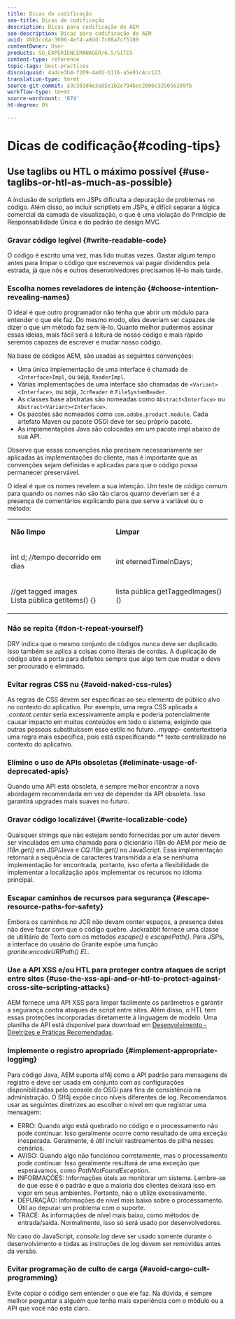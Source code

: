 ```yaml
---
title: Dicas de codificação
seo-title: Dicas de codificação
description: Dicas para codificação de AEM
seo-description: Dicas para codificação de AEM
uuid: 1bb1cc6a-3606-4ef4-a8dd-7c08a7cf5189
contentOwner: User
products: SG_EXPERIENCEMANAGER/6.5/SITES
content-type: reference
topic-tags: best-practices
discoiquuid: 4adce3b4-f209-4a01-b116-a5e01c4cc123
translation-type: tm+mt
source-git-commit: a3c303d4e3a85e1b2e794bec2006c335056309fb
workflow-type: tm+mt
source-wordcount: '874'
ht-degree: 0%

---
```



# Dicas de codificação{#coding-tips}

## Use taglibs ou HTL o máximo possível {#use-taglibs-or-htl-as-much-as-possible}

A inclusão de scriptlets em JSPs dificulta a depuração de problemas no código. Além disso, ao incluir scriptlets em JSPs, é difícil separar a lógica comercial da camada de visualização, o que é uma violação do Princípio de Responsabilidade Única e do padrão de design MVC.

### Gravar código legível {#write-readable-code}

O código é escrito uma vez, mas lido muitas vezes. Gastar algum tempo antes para limpar o código que escrevemos vai pagar dividendos pela estrada, já que nós e outros desenvolvedores precisamos lê-lo mais tarde.

### Escolha nomes reveladores de intenção {#choose-intention-revealing-names}

O ideal é que outro programador não tenha que abrir um módulo para entender o que ele faz. Do mesmo modo, eles deveriam ser capazes de dizer o que um método faz sem lê-lo. Quanto melhor pudermos assinar essas ideias, mais fácil será a leitura de nosso código e mais rápido seremos capazes de escrever e mudar nosso código.

Na base de códigos AEM, são usadas as seguintes convenções:


* Uma única implementação de uma interface é chamada de `<Interface>Impl`, ou seja, `ReaderImpl`.
* Várias implementações de uma interface são chamadas de `<Variant><Interface>`, ou seja, `JcrReader` e `FileSystemReader`.
* As classes base abstratas são nomeadas como `Abstract<Interface>` ou `Abstract<Variant><Interface>`.
* Os pacotes são nomeados como `com.adobe.product.module`.  Cada artefato Maven ou pacote OSGi deve ter seu próprio pacote.
* As implementações Java são colocadas em um pacote impl abaixo de sua API.


Observe que essas convenções não precisam necessariamente ser aplicadas às implementações do cliente, mas é importante que as convenções sejam definidas e aplicadas para que o código possa permanecer preservável.

O ideal é que os nomes revelem a sua intenção. Um teste de código comum para quando os nomes não são tão claros quanto deveriam ser é a presença de comentários explicando para que serve a variável ou o método:

<table>
 <tbody>
  <tr>
   <td><p><strong>Não limpo</strong></p> </td>
   <td><p><strong>Limpar</strong></p> </td>
  </tr>
  <tr>
   <td><p>int d; //tempo decorrido em dias</p> </td>
   <td><p>int eternedTimeInDays;</p> </td>
  </tr>
  <tr>
   <td><p>//get tagged images<br /> Lista pública getItems() {}</p> </td>
   <td><p>lista pública getTaggedImages() () </p> </td>
  </tr>
 </tbody>
</table>

### Não se repita {#don-t-repeat-yourself}

DRY indica que o mesmo conjunto de códigos nunca deve ser duplicado. Isso também se aplica a coisas como literais de cordas. A duplicação de código abre a porta para defeitos sempre que algo tem que mudar e deve ser procurado e eliminado.

### Evitar regras CSS nu {#avoid-naked-css-rules}

As regras de CSS devem ser específicas ao seu elemento de público alvo no contexto do aplicativo. Por exemplo, uma regra CSS aplicada a *.content.center* seria excessivamente ampla e poderia potencialmente causar impacto em muitos conteúdos em todo o sistema, exigindo que outras pessoas substituíssem esse estilo no futuro. *.myapp-* centertextseria uma regra mais específica, pois está especificando  ** texto centralizado no contexto do aplicativo.

### Elimine o uso de APIs obsoletas {#eliminate-usage-of-deprecated-apis}

Quando uma API está obsoleta, é sempre melhor encontrar a nova abordagem recomendada em vez de depender da API obsoleta. Isso garantirá upgrades mais suaves no futuro.

### Gravar código localizável {#write-localizable-code}

Quaisquer strings que não estejam sendo fornecidas por um autor devem ser vinculadas em uma chamada para o dicionário i18n do AEM por meio de *I18n.get()* em JSP/Java e *CQ.I18n.get()* no JavaScript. Essa implementação retornará a sequência de caracteres transmitida a ela se nenhuma implementação for encontrada, portanto, isso oferta a flexibilidade de implementar a localização após implementar os recursos no idioma principal.

### Escapar caminhos de recursos para segurança {#escape-resource-paths-for-safety}

Embora os caminhos no JCR não devam conter espaços, a presença deles não deve fazer com que o código quebre. Jackrabbit fornece uma classe de utilitário de Texto com os métodos *escape()* e *escapePath()*. Para JSPs, a interface do usuário do Granite expõe uma função *granite:encodeURIPath() EL*.

### Use a API XSS e/ou HTL para proteger contra ataques de script entre sites {#use-the-xss-api-and-or-htl-to-protect-against-cross-site-scripting-attacks}

AEM fornece uma API XSS para limpar facilmente os parâmetros e garantir a segurança contra ataques de script entre sites. Além disso, o HTL tem essas proteções incorporadas diretamente à linguagem de modelo. Uma planilha de API está disponível para download em [Desenvolvimento - Diretrizes e Práticas Recomendadas](/help/sites-developing/dev-guidelines-bestpractices.md).

### Implemente o registro apropriado {#implement-appropriate-logging}

Para código Java, AEM suporta slf4j como a API padrão para mensagens de registro e deve ser usada em conjunto com as configurações disponibilizadas pelo console do OSGi para fins de consistência na administração. O Slf4j expõe cinco níveis diferentes de log. Recomendamos usar as seguintes diretrizes ao escolher o nível em que registrar uma mensagem:

* ERRO: Quando algo está quebrado no código e o processamento não pode continuar. Isso geralmente ocorre como resultado de uma exceção inesperada. Geralmente, é útil incluir rastreamentos de pilha nesses cenários.
* AVISO: Quando algo não funcionou corretamente, mas o processamento pode continuar. Isso geralmente resultará de uma exceção que esperávamos, como *PathNotFoundException*.
* INFORMAÇÕES: Informações úteis ao monitorar um sistema. Lembre-se de que esse é o padrão e que a maioria dos clientes deixará isso em vigor em seus ambientes. Portanto, não o utilize excessivamente.
* DEPURAÇÃO: Informações de nível mais baixo sobre o processamento. Útil ao depurar um problema com o suporte.
* TRACE: As informações de nível mais baixo, como métodos de entrada/saída. Normalmente, isso só será usado por desenvolvedores.

No caso do JavaScript, *console.log* deve ser usado somente durante o desenvolvimento e todas as instruções de log devem ser removidas antes da versão.

### Evitar programação de culto de carga {#avoid-cargo-cult-programming}

Evite copiar o código sem entender o que ele faz. Na dúvida, é sempre melhor perguntar a alguém que tenha mais experiência com o módulo ou a API que você não está claro.
